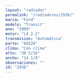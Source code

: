 ```yaml
---
layout: "radiador"
permalink: "/radiadores/2936/"
marca: "Ford"
modelo: "Transit"
ano: "2009"
motor: "L4 2.2"
transmision: "Automática"
parte: "69226"
clima: "Con clima"
alto: "30 5/16"
ancho: "14 1/8"
observaciones: ""
id: "2936"
---
```


